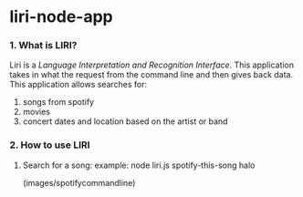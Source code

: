# liri-node-app

### **1. What is LIRI?**

Liri is a *Language Interpretation and Recognition Interface*. This application takes in what the request from the command line and then gives back data. This application allows searches for:

1. songs from spotify
2. movies 
3. concert dates and location based on the artist or band


### **2. How to use LIRI**

1. Search for a song:
   example: node liri.js spotify-this-song halo

   (images/spotifycommandline)



